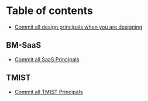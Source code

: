 # Table of contents

* [  Commit all design principals when you are designing](README.md)

## BM-SaaS

* [Commit all SaaS Principals](bm-saas/commit-all-saas-principals.md)

## TMIST

* [Commit all TMIST Principals](tmist/commit-all-tmist-principals.md)

